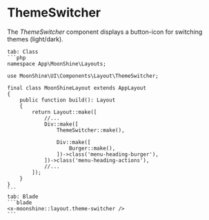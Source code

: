 # ThemeSwitcher

The *ThemeSwitcher* component displays a button-icon for switching themes (light/dark).

~~~tabs
tab: Class
```php
namespace App\MoonShine\Layouts;

use MoonShine\UI\Components\Layout\ThemeSwitcher;

final class MoonShineLayout extends AppLayout
{
    public function build(): Layout
    {
        return Layout::make([
            //...
            Div::make([
                ThemeSwitcher::make(),

                Div::make([
                    Burger::make(),
                ])->class('menu-heading-burger'),
            ])->class('menu-heading-actions'),
            //...
        ]);
    }
}
```
tab: Blade
```blade
<x-moonshine::layout.theme-switcher />
```
~~~
